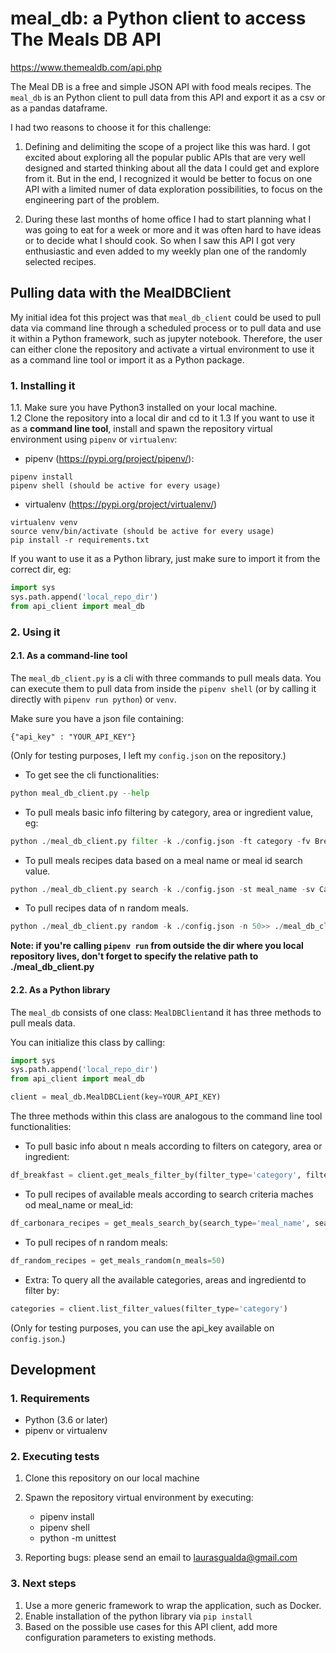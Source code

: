 # meal_db: a Python client to access The Meals DB API
https://www.themealdb.com/api.php

The Meal DB is a free and simple JSON API with food meals recipes. The `meal_db` is an Python client to pull data from this API and export it as a csv or as a pandas dataframe.

I had two reasons to choose it for this challenge:

1. Defining and delimiting the scope of a project like this was hard. I got excited about exploring all the popular public APIs that are very well designed and started thinking about all the data I could get and explore from it. But in the end, I recognized it would be better to focus on one API with a limited numer of data exploration possibilities, to focus on the engineering part of the problem.

2. During these last months of home office I had to start planning what I was going to eat for a week or more and it was often hard to have ideas or to decide what I should cook. So when I saw this API I got very enthusiastic and even added to my weekly plan one of the randomly selected recipes.

## Pulling data with the MealDBClient

My initial idea fot this project was that `meal_db_client` could be used to pull data via command line through a scheduled process or to pull data and use it within a Python framework, such as jupyter notebook. Therefore, the user can either clone the repository and activate a virtual environment to use it as a command line tool or import it as a Python package.


### 1. Installing it

1.1. Make sure you have Python3 installed on your local machine.  
1.2 Clone the repository into a local dir and cd to it
1.3 If you want to use it as a **command line tool**, install and spawn the repository virtual environment using `pipenv` or `virtualenv`:
* pipenv (https://pypi.org/project/pipenv/):
```
pipenv install
pipenv shell (should be active for every usage)
```

* virtualenv (https://pypi.org/project/virtualenv/)

```
virtualenv venv
source venv/bin/activate (should be active for every usage)
pip install -r requirements.txt
```

If you want to use it as a Python library, just make sure to import it from the correct dir, eg: 

```python
import sys
sys.path.append('local_repo_dir')
from api_client import meal_db
```


### 2. Using it

#### 2.1. As a command-line tool

The `meal_db_client.py` is a cli with three commands to pull meals data. You can execute them to pull data from inside the `pipenv shell` (or by calling it directly with `pipenv run python`) or `venv`.

Make sure you have a json file containing:

```
{"api_key" : "YOUR_API_KEY"}
```

(Only for testing purposes, I left my `config.json` on the repository.)

* To get see the cli functionalities:
```python
python meal_db_client.py --help
```

* To pull meals basic info filtering by category, area or ingredient value, eg:

```python
python ./meal_db_client.py filter -k ./config.json -ft category -fv Breakfast>> ./meal_db_client.logs 2>&1
```

* To pull meals recipes data based on a meal name or meal id search value.

```python
python ./meal_db_client.py search -k ./config.json -st meal_name -sv Carbonara>> ./meal_db_client.logs 2>&1
```
    
* To pull recipes data of n random meals.

```python
python ./meal_db_client.py random -k ./config.json -n 50>> ./meal_db_client.logs 2>&1
```

**Note: if you're calling `pipenv run` from outside the dir where you local repository lives, don't forget to specify the relative path to ./meal_db_client.py**


#### 2.2. As a Python library


The `meal_db` consists of one class: `MealDBClient`and it has three methods to pull meals data.

You can initialize this class by calling:

```python
import sys
sys.path.append('local_repo_dir')
from api_client import meal_db

client = meal_db.MealDBCLient(key=YOUR_API_KEY)
```

The three methods within this class are analogous to the command line tool functionalities:

* To pull basic info about n meals according to filters on category, area or ingredient:

```python
df_breakfast = client.get_meals_filter_by(filter_type='category', filter_value='Breakfast', n_meals=10)
```

* To pull recipes of available meals according to search criteria maches od meal_name or meal_id:

```python
df_carbonara_recipes = get_meals_search_by(search_type='meal_name', search_value='Carbonara')
```

* To pull recipes of n random meals:

```python
df_random_recipes = get_meals_random(n_meals=50)
```

* Extra: To query all the available categories, areas and ingredientd to filter by:

```python
categories = client.list_filter_values(filter_type='category')
```

(Only for testing purposes, you can use the api_key available on `config.json`.)

## Development

### 1. Requirements
* Python (3.6 or later)
* pipenv or virtualenv

### 2. Executing tests
1. Clone this repository on our local machine
2. Spawn the repository virtual environment by executing:
    - pipenv install
    - pipenv shell
    - python -m unittest

3. Reporting bugs: please send an email to laurasgualda@gmail.com  

### 3. Next steps
1. Use a more generic framework to wrap the application, such as Docker.
2. Enable installation of the python library via `pip install`
3. Based on the possible use cases for this API client, add more configuration parameters to existing methods.

